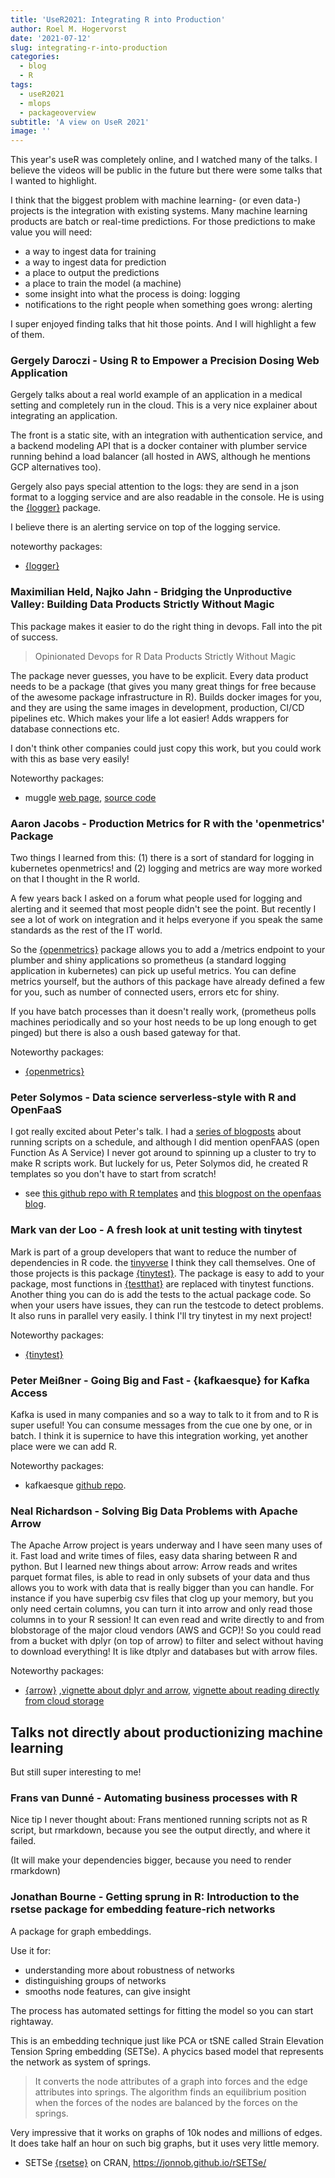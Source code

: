 ```yaml
---
title: 'UseR2021: Integrating R into Production'
author: Roel M. Hogervorst
date: '2021-07-12'
slug: integrating-r-into-production
categories:
  - blog
  - R
tags:
  - useR2021
  - mlops
  - packageoverview
subtitle: 'A view on UseR 2021'
image: ''
---
```


This year's useR was completely online, and I watched many of the talks. I believe
the videos will be public in the future but there were some talks that I wanted 
to highlight.


I think that the biggest problem with machine learning- (or even data-) projects 
is the integration with existing systems. Many machine learning products are 
batch or real-time predictions. For those predictions to make value you will
need:

* a way to ingest data for training
* a way to ingest data for prediction
* a place to output the predictions
* a place to train the model (a machine)
* some insight into what the process is doing: logging
* notifications to the right people when something goes wrong: alerting

I super enjoyed finding talks that hit those points. And I will highlight a few of them.


### Gergely Daroczi - Using R to Empower a Precision Dosing Web Application 
Gergely talks about a real world example of an application in a medical setting
and completely run in the cloud. This is a very nice explainer about integrating
an application. 

The front is a static site, with an integration with authentication service,
and a backend modeling API that is a docker container with plumber service running 
behind a load balancer (all hosted in AWS, although he mentions GCP alternatives too).

Gergely also pays special attention to the logs: they are send in a json format
to a logging service and are also readable in the console. He is using the [{logger}](https://CRAN.R-project.org/package=logger) package.

I believe there is an alerting service on top of the logging service.

noteworthy packages:

* [{logger}](https://CRAN.R-project.org/package=logger) 

### Maximilian Held, Najko Jahn - Bridging the Unproductive Valley: Building Data Products Strictly Without Magic
This package makes it easier to do the right thing in devops. Fall into the pit of
success. 

> Opinionated Devops for R Data Products Strictly Without Magic 

The package never guesses, you have to be explicit. Every data product needs
to be a package (that gives you many great things for free because of the awesome
package infrastructure in R). Builds docker images for you, and they are using
the same images in development, production, CI/CD pipelines etc. Which makes your
life a lot easier! Adds wrappers for database connections etc. 

I don't think other companies could just copy this work, but you could  work with
this as base very easily! 


Noteworthy packages:
* muggle [web page](https://subugoe.github.io/muggle/), [source code](https://github.com/subugoe/muggle/)


### Aaron Jacobs - Production Metrics for R with the 'openmetrics' Package

Two things I learned from this: (1) there is a sort of standard for logging in kubernetes openmetrics!
and  (2) logging and metrics are way more worked on that I thought in the R world.

A few years back I asked on a forum what people used for logging and alerting
and it seemed that most people didn't see the point. But recently I see a lot
of work on integration and it helps everyone if you speak the same standards
as the rest of the IT world. 

So the [{openmetrics}](https://CRAN.R-project.org/package=openmetrics) package
allows you to add a /metrics endpoint to your plumber and shiny applications 
so prometheus (a standard logging application in kubernetes) can pick up useful
metrics. You can define metrics yourself, but the authors of this package
have already defined a few for you, such as number of connected users, errors etc
for shiny.

If you have batch processes than it doesn't really work, (prometheus polls machines periodically and so your host needs to be up long enough to get pinged) but there is also a oush
based gateway for that. 

Noteworthy packages:
* [{openmetrics}](https://CRAN.R-project.org/package=openmetrics)

### Peter Solymos  - Data science serverless-style with R and OpenFaaS
I got really excited about Peter's talk. I had a [series of blogposts](https://blog.rmhogervorst.nl/blog/2020/09/26/running-an-r-script-on-a-schedule-overview/) about running scripts on a schedule, and although I did mention openFAAS (open Function As A Service) I never got around to spinning up a cluster to try to make R scripts work. But
luckely for us, Peter Solymos did, he created R templates so you don't have to
start from scratch! 

* see [this github repo with R templates](https://github.com/analythium/openfaas-rstats-templates) and [this blogpost on the openfaas blog](https://www.openfaas.com/blog/r-templates/). 

### Mark van der Loo - A fresh look at unit testing with tinytest
Mark is part of a group developers that want to reduce the number of dependencies in R code. 
the [tinyverse](http://www.tinyverse.org/) I think they call themselves. One of those projects is this package
[{tinytest}](https://CRAN.R-project.org/package=tinytest). The package is easy
to add to your package, most functions in [{testthat}](https://CRAN.R-project.org/package=testthat)
are replaced with tinytest functions. Another thing you can do is add the 
tests to the actual package code. So when your users have issues, they can run 
the testcode to detect problems. It also runs in parallel very easily. 
I think I'll try tinytest in my next project!

Noteworthy packages:
* [{tinytest}](https://CRAN.R-project.org/package=tinytest)

### Peter Meißner - Going Big and Fast - {kafkaesque} for Kafka Access
Kafka is used in many companies and so a way to talk to it from and to R is super useful!
You can consume messages from the cue one by one, or in batch. I think it is
supernice to have this integration working, yet another place were we can add R. 


Noteworthy packages:
* kafkaesque [github repo](https://github.com/petermeissner/kafkaesque).



### Neal Richardson - Solving Big Data Problems with Apache Arrow

The Apache Arrow project is years underway and I have seen many uses of it.
Fast load and write times of files, easy data sharing between R and python.
But I learned new things about arrow:
Arrow reads and writes parquet format files, is able to read in only subsets of
your data and thus allows you to work with data that is really bigger than 
you can handle. For instance if you have superbig csv files that clog up your
memory, but you only need  certain columns, you can turn it into arrow and only
read those columns in to your R session! 
It can even read and write directly to and from blobstorage of the major cloud vendors (AWS and GCP)! 
So you could read from a bucket with dplyr (on top of arrow) to filter and select without having to download everything! It is like dtplyr and databases but with arrow files.

Noteworthy packages:
* [{arrow}](https://CRAN.R-project.org/package=arrow) ,[vignette about dplyr and arrow](https://cran.r-project.org/web/packages/arrow/vignettes/dataset.html), [vignette about reading directly from cloud storage](https://cran.r-project.org/web/packages/arrow/vignettes/fs.html)


## Talks not directly about productionizing machine learning
But still super interesting to me!

### Frans van Dunné - Automating business processes with R

Nice tip I never thought about: Frans mentioned running scripts not as R script, but rmarkdown, because you see the output directly, and where it failed.

(It will make your dependencies bigger, because you need to render rmarkdown)

### Jonathan Bourne - Getting sprung in R: Introduction to the rsetse package for embedding feature-rich networks
A package for graph embeddings. 

Use it for:

* understanding more about robustness of networks
* distinguishing groups of networks
* smooths node features, can give insight 

The process has automated settings for fitting the model so you can start rightaway.

This is an embedding technique just like PCA or tSNE called Strain Elevation Tension Spring embedding (SETSe). A phycics based model that represents the network as system of springs. 

> It converts the node attributes of a graph into forces and the edge  attributes into springs. The algorithm finds an equilibrium position  when the forces of the nodes are balanced by the forces on the springs. 

Very impressive that it works on graphs of 10k nodes and millions of edges. It does
take half an hour on such big graphs, but it uses very little memory.  


* SETSe [{rsetse}](https://CRAN.R-project.org/package=rsetse) on CRAN, <https://jonnob.github.io/rSETSe/> 